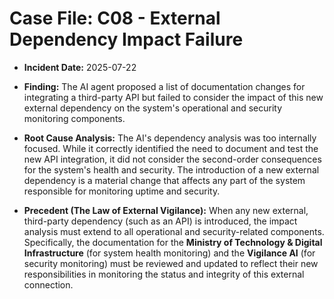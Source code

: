 # Case File: C08 - External Dependency Impact Failure

- **Incident Date:** 2025-07-22
- **Finding:** The AI agent proposed a list of documentation changes for integrating a third-party API but failed to consider the impact of this new external dependency on the system's operational and security monitoring components.

- **Root Cause Analysis:** The AI's dependency analysis was too internally focused. While it correctly identified the need to document and test the new API integration, it did not consider the second-order consequences for the system's health and security. The introduction of a new external dependency is a material change that affects any part of the system responsible for monitoring uptime and security.

- **Precedent (The Law of External Vigilance):** When any new external, third-party dependency (such as an API) is introduced, the impact analysis must extend to all operational and security-related components. Specifically, the documentation for the **Ministry of Technology & Digital Infrastructure** (for system health monitoring) and the **Vigilance AI** (for security monitoring) must be reviewed and updated to reflect their new responsibilities in monitoring the status and integrity of this external connection.